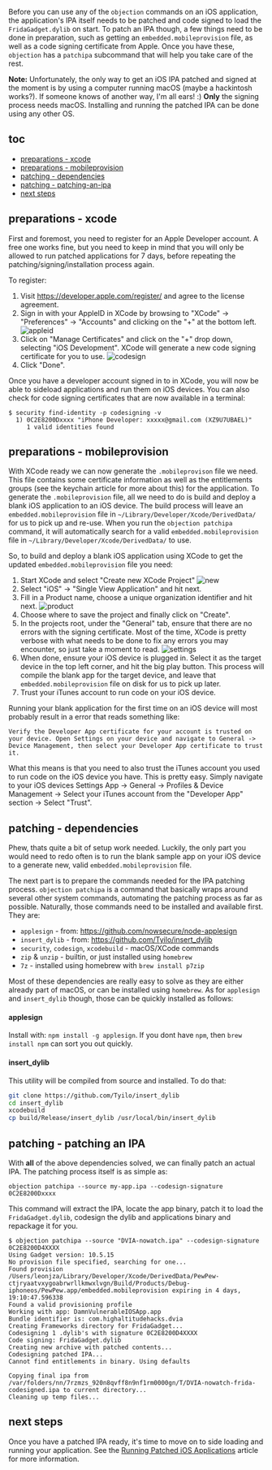 Before you can use any of the `objection` commands on an iOS application, the application's IPA itself needs to be patched and code signed to load the `FridaGadget.dylib` on start. To patch an IPA though, a few things need to be done in preparation, such as getting an `embedded.mobileprovision` file, as well as a code signing certificate from Apple. Once you have these, `objection` has a `patchipa` subcommand that will help you take care of the rest.

**Note:** Unfortunately, the only way to get an iOS IPA patched and signed at the moment is by using a computer running macOS (maybe a hackintosh works?). If someone knows of another way, I'm all ears! :) **Only** the signing process needs macOS. Installing and running the patched IPA can be done using any other OS.

## toc
* [preparations - xcode](#preparations---xcode)
* [preparations - mobileprovision](#preparations---mobileprovision)
* [patching - dependencies](#patching---dependencies)
* [patching - patching-an-ipa](#patching---patching-an-ipa)
* [next steps](#next-steps)

## preparations - xcode
First and foremost, you need to register for an Apple Developer account. A free one works fine, but you need to keep in mind that you will only be allowed to run patched applications for 7 days, before repeating the patching/signing/installation process again. 

To register:

1. Visit https://developer.apple.com/register/ and agree to the license agreement.
2. Sign in with your AppleID in XCode by browsing to "XCode" -> "Preferences" -> "Accounts" and clicking on the "+" at the bottom left.
![appleid](https://i.imgur.com/hKLnf9p.png)
3. Click on "Manage Certificates" and click on the "+" drop down, selecting "iOS Development". XCode will generate a new code signing certificate for you to use.
![codesign](https://i.imgur.com/MMQpyjl.png)
4. Click "Done".

Once you have a developer account signed in to in XCode, you will now be able to sideload applications and run them on iOS devices. You can also check for code signing certificates that are now available in a terminal:

```
$ security find-identity -p codesigning -v
  1) 0C2E8200Dxxxx "iPhone Developer: xxxxx@gmail.com (XZ9U7UBAEL)"
     1 valid identities found
```

## preparations - mobileprovision
With XCode ready we can now generate the `.mobileprovison` file we need. This file contains some certificate information as well as the entitlements groups (see the keychain article for more about this) for the application. To generate the `.mobileprovision` file, all we need to do is build and deploy a blank iOS application to an iOS device. The build process will leave an `embedded.mobileprovision` file in `~/Library/Developer/Xcode/DerivedData/` for us to pick up and re-use. When you run the `objection patchipa` command, it will automatically search for a valid `embedded.mobileprovision` file in `~/Library/Developer/Xcode/DerivedData/` to use.

So, to build and deploy a blank iOS application using XCode to get the updated `embedded.mobileprovision` file you need:

1. Start XCode and select "Create new XCode Project"
![new](https://i.imgur.com/pgI9GjJ.png)
2. Select "iOS" -> "Single View Application" and hit next.
3. Fill in a Product name, choose a unique organization identifier and hit next.
![product](https://i.imgur.com/T2takof.png)
4. Choose where to save the project and finally click on "Create".
5. In the projects root, under the "General" tab, ensure that there are no errors with the signing certificate. Most of the time, XCode is pretty verbose with what needs to be done to fix any errors you may encounter, so just take a moment to read.
![settings](https://i.imgur.com/bIF6LaS.png)
6. When done, ensure your iOS device is plugged in. Select it as the target device in the top left corner, and hit the big play button. This process will compile the blank app for the target device, and leave that `embedded.mobileprovision` file on disk for us to pick up later.
7. Trust your iTunes account to run code on your iOS device.

Running your blank application for the first time on an iOS device will most probably result in a error that reads something like:
```
Verify the Developer App certificate for your account is trusted on your device. Open Settings on your device and navigate to General -> Device Management, then select your Developer App certificate to trust it.
```
What this means is that you need to also trust the iTunes account you used to run code on the iOS device you have.  This is pretty easy. Simply navigate to your iOS devices Settings App -> General -> Profiles & Device Management -> Select your iTunes account from the "Developer App" section -> Select "Trust".

## patching - dependencies
Phew, thats quite a bit of setup work needed. Luckily, the only part you would need to redo often is to run the blank sample app on your iOS device to a generate new, valid `embedded.mobileprovision` file.

The next part is to prepare the commands needed for the IPA patching process. `objection patchipa` is a command that basically wraps around several other system commands, automating the patching process as far as possible. Naturally, those commands need to be installed and available first. They are:

* `applesign` - from: https://github.com/nowsecure/node-applesign
* `insert_dylib` - from: https://github.com/Tyilo/insert_dylib
* `security`, `codesign`, `xcodebuild` - macOS/XCode commands
* `zip` & `unzip` - builtin, or just installed using `homebrew`
* `7z` - installed using homebrew with `brew install p7zip`

Most of these dependencies are really easy to solve as they are either already part of macOS, or can be installed using `homebrew`. As for `applesign` and `insert_dylib` though, those can be quickly installed as follows:

#### applesign
Install with: `npm install -g applesign`. If you dont have `npm`, then `brew install npm` can sort you out quickly.

#### insert_dylib
This utility will be compiled from source and installed. To do that:

```bash
git clone https://github.com/Tyilo/insert_dylib
cd insert_dylib
xcodebuild
cp build/Release/insert_dylib /usr/local/bin/insert_dylib
```

## patching - patching an IPA
With **all** of the above dependencies solved, we can finally patch an actual IPA. The patching process itself is as simple as:

```
objection patchipa --source my-app.ipa --codesign-signature 0C2E8200Dxxxx
```

This command will extract the IPA, locate the app binary, patch it to load the `FridaGadget.dylib`, codesign the dylib and applications binary and repackage it for you.

```
$ objection patchipa --source "DVIA-nowatch.ipa" --codesign-signature 0C2E8200D4XXXX
Using Gadget version: 10.5.15
No provision file specified, searching for one...
Found provision /Users/leonjza/Library/Developer/Xcode/DerivedData/PewPew-ctjryaatvxygoabrwrllkmwxlvgn/Build/Products/Debug-iphoneos/PewPew.app/embedded.mobileprovision expiring in 4 days, 19:10:47.596338
Found a valid provisioning profile
Working with app: DamnVulnerableIOSApp.app
Bundle identifier is: com.highaltitudehacks.dvia
Creating Frameworks directory for FridaGadget...
Codesigning 1 .dylib's with signature 0C2E8200D4XXXX
Code signing: FridaGadget.dylib
Creating new archive with patched contents...
Codesigning patched IPA...
Cannot find entitlements in binary. Using defaults

Copying final ipa from /var/folders/nn/7rzmzs_920n8qvff8n9nf1rm0000gn/T/DVIA-nowatch-frida-codesigned.ipa to current directory...
Cleaning up temp files...
```

## next steps
Once you have a patched IPA ready, it's time to move on to side loading and running your application. See the [Running Patched iOS Applications](Running-Patched-iOS-Applications) article for more information.